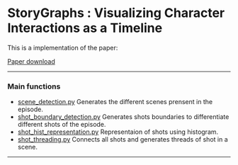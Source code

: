 StoryGraphs : Visualizing Character Interactions as a Timeline  
===========

This is a implementation of the paper:

[Paper download](https://cvhci.anthropomatik.kit.edu/~mtapaswi/papers/CVPR2014.pdf) 

----

### Main functions
- [scene_detection.py](scene_detection/scene_detection.py)   Generates the different scenes prensent in the episode.
- [shot_boundary_detection.py](shot_detection/shot_boundary_detection.py)   Generates shots boundaries to differentiate different shots of the episode.
- [shot_hist_representation.py](shot_representation/shot_hist_representation.py)   Representaion of shots using histogram.
- [shot_threading.py](shot_threading/shot_threading.py)   Connects all shots and generates threads of shot in a scene.

----

